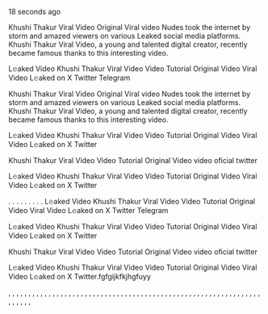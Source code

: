 18 seconds ago

Khushi Thakur Viral Video Original Viral video Nudes took the internet by storm and amazed viewers on various Leaked social media platforms. Khushi Thakur Viral Video, a young and talented digital creator, recently became famous thanks to this interesting video.

L𝚎aked Video Khushi Thakur Viral Video Video Tutorial Original Video Viral Video L𝚎aked on X Twitter Telegram


Khushi Thakur Viral Video Original Viral video Nudes took the internet by storm and amazed viewers on various Leaked social media platforms. Khushi Thakur Viral Video, a young and talented digital creator, recently became famous thanks to this interesting video.

L𝚎aked Video Khushi Thakur Viral Video Video Tutorial Original Video Viral Video L𝚎aked on X Twitter

Khushi Thakur Viral Video Video Tutorial Original Video video oficial twitter

L𝚎aked Video Khushi Thakur Viral Video Video Tutorial Original Video Viral Video L𝚎aked on X Twitter

. . . . . . . . . L𝚎aked Video Khushi Thakur Viral Video Video Tutorial Original Video Viral Video L𝚎aked on X Twitter Telegram

L𝚎aked Video Khushi Thakur Viral Video Video Tutorial Original Video Viral Video L𝚎aked on X Twitter

Khushi Thakur Viral Video Video Tutorial Original Video video oficial twitter

L𝚎aked Video Khushi Thakur Viral Video Video Tutorial Original Video Viral Video L𝚎aked on X Twitter.fgfgijkfkjhgfuyy

, , , , , , , , , , , , , , , , , , , , , , , , , , , , , , , , , , , , , , , , , , , , , , , , , , , , , , , , , , , , , , , , , , , , , 
